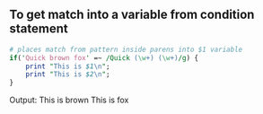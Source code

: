 ## To get match into a variable from condition statement

```perl
# places match from pattern inside parens into $1 variable
if('Quick brown fox' =~ /Quick (\w+) (\w+)/g) {
	print "This is $1\n";
	print "This is $2\n";
}
```
Output: 
This is brown
This is fox 
